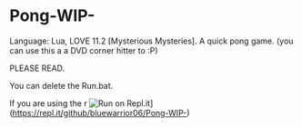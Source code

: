 # Pong-WIP-
Language: Lua, LOVE 11.2 [Mysterious Mysteries]. A quick pong game. (you can use this a a DVD corner hitter to :P)

PLEASE READ.

You can delete the Run.bat.

If you are using the r
![Run on Repl.it](https://repl.it/badge/github/bluewarrior06/Pong-WIP-)](https://repl.it/github/bluewarrior06/Pong-WIP-)